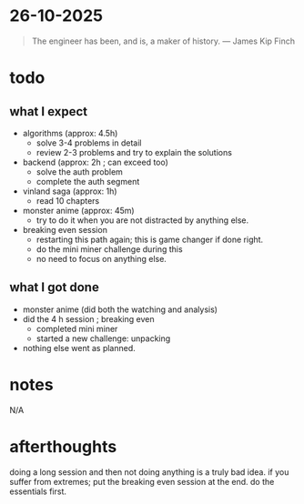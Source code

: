 # 26-10-2025

> The engineer has been, and is, a maker of history. — James Kip Finch

# todo 
## what I expect 
- algorithms (approx: 4.5h)
	- solve 3-4 problems in detail
	- review 2-3 problems and try to explain the solutions 
- backend (approx: 2h ; can exceed too)
	- solve the auth problem 
	- complete the auth segment
- vinland saga (approx: 1h)
	- read 10 chapters
- monster anime (approx: 45m)
	- try to do it when you are not distracted by anything else. 
- breaking even session 
	- restarting this path again; this is game changer if done right. 
	- do the mini miner challenge during this 
	- no need to focus on anything else. 

## what I got done 
- monster anime (did both the watching and analysis)
- did the 4 h session ; breaking even 
	- completed mini miner 
	- started a new challenge: unpacking
- nothing else went as planned. 



# notes 
N/A


# afterthoughts
doing a long session and then not doing anything is a truly bad idea. if you suffer from extremes; put the breaking even session at the end. do the essentials first. 
